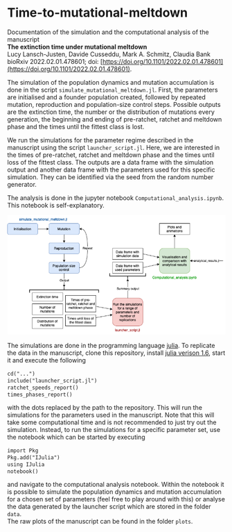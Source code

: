 # Time-to-mutational-meltdown
Documentation of the simulation and the computational analysis of the manuscript \
**The extinction time under mutational meltdown** \
Lucy Lansch-Justen, Davide Cusseddu, Mark A. Schmitz, Claudia Bank \
bioRxiv 2022.02.01.478601; doi: [https://doi.org/10.1101/2022.02.01.478601](https://doi.org/10.1101/2022.02.01.478601).

The simulation of the population dynamics and mutation accumulation is done in the script `simulate_mutational_meltdown.jl`. First, the parameters are initialised and a founder population created, followed by repeated mutation, reproduction and population-size control steps. Possible outputs are the extinction time, the number or the distribution of mutations every generation, the beginning and ending of pre-ratchet, ratchet and meltdown phase and the times until the fittest class is lost.

We run the simulations for the parameter regime described in the manuscript using the script `launcher_script.jl`. Here, we are interested in the times of pre-ratchet, ratchet and meltdown phase and the times until loss of the fittest class. The outputs are a data frame with the simulation output and another data frame with the parameters used for this specific simulation. They can be identified via the seed from the random number generator.

The analysis is done in the jupyter notebook `Computational_analysis.ipynb`. This notebook is self-explanatory.

![Flow chart](Flowchart.png)


The simulations are done in the programming language [julia](https://julialang.org).
To replicate the data in the manuscript, clone this repository, install [julia verison 1.6](https://julialang.org/downloads/#long_term_support_release), start it and execute the following
```
cd("...")
include("launcher_script.jl")
ratchet_speeds_report()
times_phases_report()
```
with the dots replaced by the path to the repository.
This will run the simulations for the parameters used in the manuscript. Note that this will take some computational time and is not recommended to just try out the simulation. Instead, to run the simulations for a specific parameter set, use the notebook which can be started by executing
```
import Pkg
Pkg.add("IJulia")
using IJulia
notebook()
```
and navigate to the computational analysis notebook.
Within the notebook it is possible to simulate the population dynamics and mutation accumulation for a chosen set of parameters (feel free to play around with this) or analyse the data generated by the launcher script which are stored in the folder `data`. \
The raw plots of the manuscript can be found in the folder `plots`.
